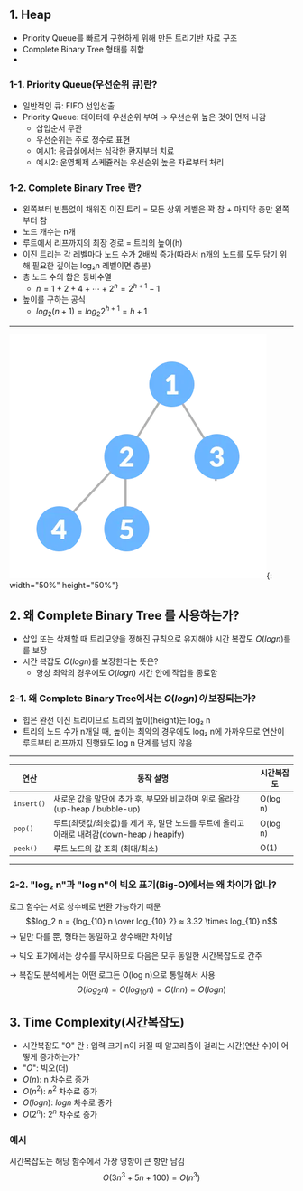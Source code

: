 ## 1. Heap
- Priority Queue를 빠르게 구현하게 위해 만든 트리기반 자료 구조
- Complete Binary Tree 형태를 취함
- 

### 1-1. Priority Queue(우선순위 큐)란?
- 일반적인 큐: FIFO 선입선출
- Priority Queue: 데이터에 우선순위 부여 → 우선순위 높은 것이 먼저 나감
  - 삽입순서 무관
  - 우선순위는 주로 정수로 표현
  - 예시1: 응급실에서는 심각한 환자부터 치료
  - 예시2: 운영체제 스케쥴러는 우선순위 높은 자료부터 처리

### 1-2. Complete Binary Tree 란?
- 왼쪽부터 빈틈없이 채워진 이진 트리 = 모든 상위 레벨은 꽉 참 + 마지막 층만 왼쪽부터 참
- 노드 개수는 n개
- 루트에서 리프까지의 최장 경로 = 트리의 높이(h)
- 이진 트리는 각 레벨마다 노드 수가 2배씩 증가(따라서 n개의 노드를 모두 담기 위해 필요한 깊이는 log₂n 레벨이면 충분)
- 총 노드 수의 합은 등비수열
  - $n=1+2+4+⋯+2^h = 2^{h+1}−1$
- 높이를 구하는 공식
  - $log_2 (n+1) = log_2 2^{h+1}=h+1$

----------
![Complete Binary Tree](../img/complete-binary-tree.png){: width="50%" height="50%"}

## 2. 왜 Complete Binary Tree 를 사용하는가?
- 삽입 또는 삭제할 때 트리모양을 정해진 규칙으로 유지해야 시간 복잡도 $O(log n)$를를 보장
- 시간 복잡도 $O(log n)$를 보장한다는 뜻은?
  - 항상 최악의 경우에도 $O(log n)$ 시간 안에 작업을 종료함

### 2-1. 왜 Complete Binary Tree에서는 $O(log n)이$ 보장되는가?
- 힙은 완전 이진 트리이므로 트리의 높이(height)는 log₂ n
- 트리의 노드 수가 n개일 때, 높이는 최악의 경우에도 log₂ n에 가까우므로 연산이 루트부터 리프까지 진행돼도 log n 단계를 넘지 않음
----------
| 연산         | 동작 설명                                                          | 시간복잡도    |
| ---------- | -------------------------------------------------------------- | -------- |
| `insert()` | 새로운 값을 말단에 추가 후, 부모와 비교하며 위로 올라감(up-heap / bubble-up)          | O(log n) |
| `pop()`    | 루트(최댓값/최솟값)를 제거 후, 말단 노드를 루트에 올리고 아래로 내려감(down-heap / heapify) | O(log n) |
| `peek()`   | 루트 노드의 값 조회 (최대/최소)                                            | O(1)     |
----------
### 2-2. "log₂ n"과 "log n"이 빅오 표기(Big-O)에서는 왜 차이가 없나?
로그 함수는 서로 상수배로 변환 가능하기 때문
$$log_2 n = {log_{10} n \over log_{10} 2} ≈ 3.32 \times log_{10} n$$
→ 밑만 다를 뿐, 형태는 동일하고 상수배만 차이남


→ 빅오 표기에서는 상수를 무시하므로 다음은 모두 동일한 시간복잡도로 간주


→ 복잡도 분석에서는 어떤 로그든 O(log n)으로 통일해서 사용
$$O(log_2 n)=O(log_{10} n)=O(lnn)=O(log n)$$
  
## 3. Time Complexity(시간복잡도) 
- 시간복잡도 "O" 란 : 입력 크기 n이 커질 때 알고리즘이 걸리는 시간(연산 수)이 어떻게 증가하는가?
- "$O$": 빅오(더)
- $O(n)$: n 차수로 증가
- $O(n^2)$: $n^2$ 차수로 증가
- $O(log n)$: $log n$ 차수로 증가
- $O(2^n)$: $2^n$ 차수로 증가

### 예시
시간복잡도는 해당 함수에서 가장 영향이 큰 항만 남김
$$O(3n^3+5n+100) = O(n^3)$$
